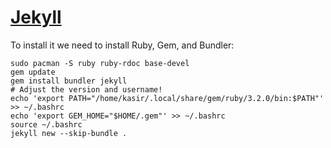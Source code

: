 # [Jekyll](https://jekyllrb.com/)

To install it we need to install Ruby, Gem, and Bundler:

```shell
sudo pacman -S ruby ruby-rdoc base-devel
gem update
gem install bundler jekyll
# Adjust the version and username!
echo 'export PATH="/home/kasir/.local/share/gem/ruby/3.2.0/bin:$PATH"' >> ~/.bashrc
echo 'export GEM_HOME="$HOME/.gem"' >> ~/.bashrc
source ~/.bashrc
jekyll new --skip-bundle .
```
